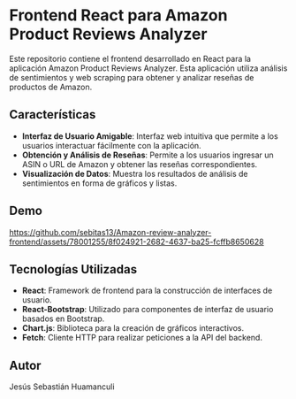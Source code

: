 # Frontend React para Amazon Product Reviews Analyzer

Este repositorio contiene el frontend desarrollado en React para la aplicación Amazon Product Reviews Analyzer. Esta aplicación utiliza análisis de sentimientos y web scraping para obtener y analizar reseñas de productos de Amazon.

## Características

- **Interfaz de Usuario Amigable**: Interfaz web intuitiva que permite a los usuarios interactuar fácilmente con la aplicación.
- **Obtención y Análisis de Reseñas**: Permite a los usuarios ingresar un ASIN o URL de Amazon y obtener las reseñas correspondientes.
- **Visualización de Datos**: Muestra los resultados de análisis de sentimientos en forma de gráficos y listas.

## Demo



https://github.com/sebitas13/Amazon-review-analyzer-frontend/assets/78001255/8f024921-2682-4637-ba25-fcffb8650628



## Tecnologías Utilizadas

- **React**: Framework de frontend para la construcción de interfaces de usuario.
- **React-Bootstrap**: Utilizado para componentes de interfaz de usuario basados en Bootstrap.
- **Chart.js**: Biblioteca para la creación de gráficos interactivos.
- **Fetch**: Cliente HTTP para realizar peticiones a la API del backend.

## Autor

Jesús Sebastián Huamanculi
